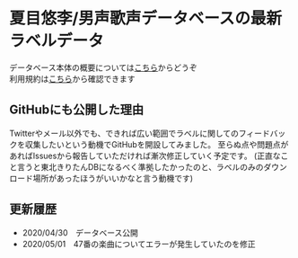 # 夏目悠李/男声歌声データベースの最新ラベルデータ
データベース本体の概要については<a href="https://amanokei.hatenablog.com/entry/2020/04/30/230003">こちら</a>からどうぞ<br>
利用規約は<a href="https://amanokei.hatenablog.com/entry/2020/04/30/225933">こちら</a>から確認できます<br>
## GitHubにも公開した理由
Twitterやメール以外でも、できれば広い範囲でラベルに関してのフィードバックを収集したいという動機でGitHubを開設してみました。
至らぬ点や問題点があればIssuesから報告していただければ漸次修正していく予定です。
(正直なこと言うと東北きりたんDBになるべく準拠したかったのと、ラベルのみのダウンロード場所があったほうがいいかなと言う動機です)

## 更新履歴
- 2020/04/30　データベース公開
- 2020/05/01　47番の楽曲についてエラーが発生していたのを修正
